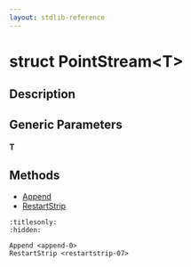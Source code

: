 ```yaml
---
layout: stdlib-reference
---
```


# struct PointStream\<T\>

## Description



## Generic Parameters

####  <a id="typeparam-T"></a>T

## Methods

* [Append](append-0)
* [RestartStrip](restartstrip-07)


```{toctree}
:titlesonly:
:hidden:

Append <append-0>
RestartStrip <restartstrip-07>
```
